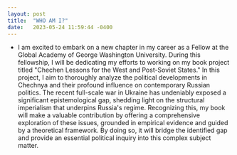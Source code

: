 ```yaml
---
layout: post
title:  "WHO AM I?"
date:   2023-05-24 11:59:44 -0400
---
```

- I am excited to embark on a new chapter in my career as a Fellow at the Global Academy of George Washington University. During this fellowship, I will be dedicating my efforts to working on my book project titled "Chechen Lessons for the West and Post-Soviet States." In this project, I aim to thoroughly analyze the political developments in Chechnya and their profound influence on contemporary Russian politics.
The recent full-scale war in Ukraine has undeniably exposed a significant epistemological gap, shedding light on the structural imperialism that underpins Russia's regime. Recognizing this, my book will make a valuable contribution by offering a comprehensive exploration of these issues, grounded in empirical evidence and guided by a theoretical framework. By doing so, it will bridge the identified gap and provide an essential political inquiry into this complex subject matter.
